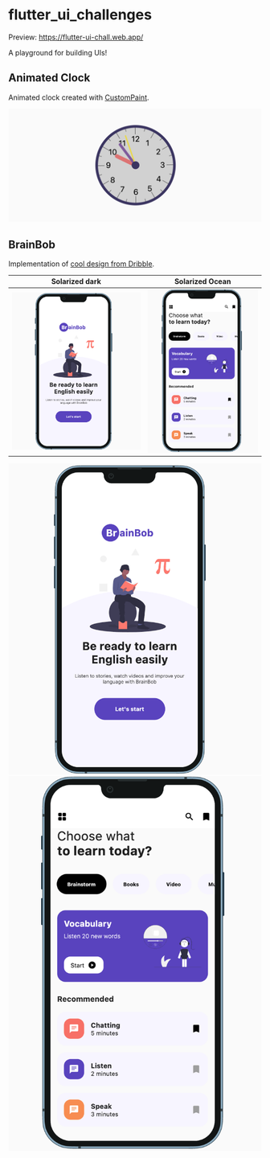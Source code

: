 # flutter_ui_challenges

Preview: https://flutter-ui-chall.web.app/

A playground for building UIs!

## Animated Clock
Animated clock created with [CustomPaint](https://api.flutter.dev/flutter/widgets/CustomPaint-class.html).

![Animated Clock](./assets/readme/animated_clock/clock.png)

## BrainBob

Implementation of [cool design from Dribble](https://dribbble.com/shots/15865091-The-Brainbob-mobile-app).

Solarized dark             |  Solarized Ocean
:-------------------------:|:-------------------------:
![BrainBob welcome](./assets/readme/brain_bob/brain_bob_welcome.png) | ![BrainBob welcome](./assets/readme/brain_bob/brain_bob_home.png)
![BrainBob welcome](./assets/readme/brain_bob/brain_bob_welcome.png) ![BrainBob welcome](./assets/readme/brain_bob/brain_bob_home.png)


